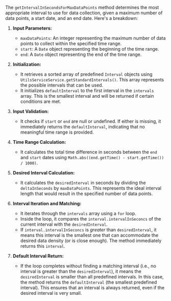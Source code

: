 The `getIntervalInSecondsForMaxDataPoints` method determines the most appropriate interval to use for data collection, given a maximum number of data points, a start date, and an end date. Here's a breakdown:

1. **Input Parameters:**
   - `maxDataPoints`:  An integer representing the maximum number of data points to collect within the specified time range.
   - `start`: A `Date` object representing the beginning of the time range.
   - `end`: A `Date` object representing the end of the time range.

2. **Initialization:**
   - It retrieves a sorted array of predefined `Interval` objects using `UtilsServiceService.getStandardIntervals()`. This array represents the possible intervals that can be used.
   - It initializes `defaultInterval` to the first interval in the `intervals` array. This is the smallest interval and will be returned if certain conditions are met.

3. **Input Validation:**
   - It checks if `start` or `end` are null or undefined. If either is missing, it immediately returns the `defaultInterval`, indicating that no meaningful time range is provided.

4. **Time Range Calculation:**
   - It calculates the total time difference in seconds between the `end` and `start` dates using `Math.abs((end.getTime() - start.getTime()) / 1000)`.

5. **Desired Interval Calculation:**
   - It calculates the `desiredInterval` in seconds by dividing the `deltaInSeconds` by `maxDataPoints`. This represents the ideal interval length that would result in the specified number of data points.

6. **Interval Iteration and Matching:**
   - It iterates through the `intervals` array using a `for` loop.
   - Inside the loop, it compares the `interval.intervalInSeconcs` of the current interval with the `desiredInterval`.
   - If `interval.intervalInSeconcs` is *greater* than `desiredInterval`, it means this interval is the smallest one that can accommodate the desired data density (or is close enough). The method immediately returns this `interval`.

7. **Default Interval Return:**
   - If the loop completes without finding a matching interval (i.e., no interval is greater than the `desiredInterval`), it means the `desiredInterval` is smaller than all predefined intervals. In this case, the method returns the `defaultInterval` (the smallest predefined interval).  This ensures that an interval is always returned, even if the desired interval is very small.